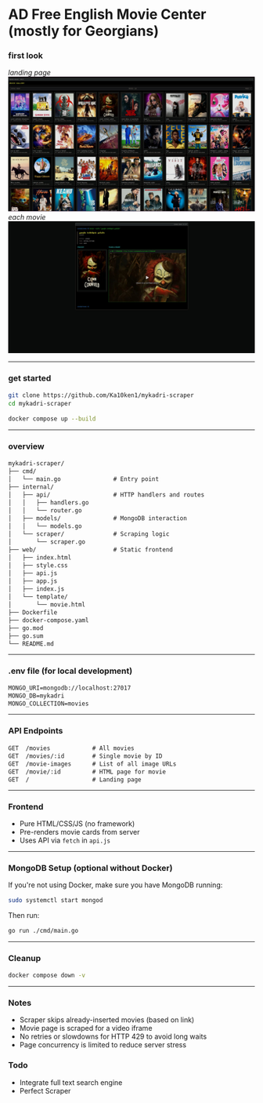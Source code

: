 # AD Free English Movie Center (mostly for Georgians)

### first look

*landing page*  
![landing page](./images/movies.jpg)  
*each movie*  
![movie](./images/movie.jpg)

---

### get started

```sh
git clone https://github.com/Ka10ken1/mykadri-scraper
cd mykadri-scraper
```

```sh
docker compose up --build
```

---

### overview

```
mykadri-scraper/
├── cmd/
│   └── main.go               # Entry point
├── internal/
│   ├── api/                  # HTTP handlers and routes
│   │   ├── handlers.go
│   │   └── router.go
│   ├── models/               # MongoDB interaction
│   │   └── models.go
│   └── scraper/              # Scraping logic
│       └── scraper.go
├── web/                      # Static frontend
│   ├── index.html
│   ├── style.css
│   ├── api.js
│   ├── app.js
│   ├── index.js
│   └── template/
│       └── movie.html
├── Dockerfile
├── docker-compose.yaml
├── go.mod
├── go.sum
└── README.md
```

---

### .env file (for local development)

```
MONGO_URI=mongodb://localhost:27017
MONGO_DB=mykadri
MONGO_COLLECTION=movies
```

---

### API Endpoints

```
GET  /movies            # All movies
GET  /movies/:id        # Single movie by ID
GET  /movie-images      # List of all image URLs
GET  /movie/:id         # HTML page for movie
GET  /                  # Landing page
```

---

### Frontend

- Pure HTML/CSS/JS (no framework)
- Pre-renders movie cards from server
- Uses API via `fetch` in `api.js`

---

### MongoDB Setup (optional without Docker)

If you're not using Docker, make sure you have MongoDB running:

```sh
sudo systemctl start mongod
```

Then run:

```sh
go run ./cmd/main.go
```

---

### Cleanup

```sh
docker compose down -v
```

---

### Notes

- Scraper skips already-inserted movies (based on link)
- Movie page is scraped for a video iframe
- No retries or slowdowns for HTTP 429 to avoid long waits
- Page concurrency is limited to reduce server stress


### Todo
- Integrate full text search engine
- Perfect Scraper
